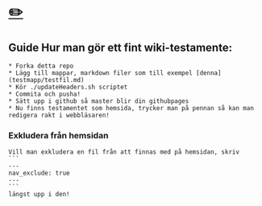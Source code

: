 #  [✏️](/edit/master/./index.md)

## Guide Hur man gör ett fint wiki-testamente:
    * Forka detta repo
    * Lägg till mappar, markdown filer som till exempel [denna](testmapp/testfil.md)
    * Kör ./updateHeaders.sh scriptet
    * Commita och pusha!
    * Sätt upp i github så master blir din githubpages
    * Nu finns testamentet som hemsida, trycker man på pennan så kan man redigera rakt i webbläsaren!

### Exkludera från hemsidan

    Vill man exkludera en fil från att finnas med på hemsidan, skriv
    ```
    ---
    nav_exclude: true
    ---
    ```
    längst upp i den!
